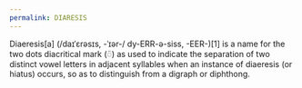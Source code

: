 ```yaml
---
permalink: DIARESIS
---
```



Diaeresis[a] (/daɪˈɛrəsɪs, -ˈɪər-/ dy-ERR-ə-siss, -⁠EER-)[1] is a name for the two dots diacritical mark (◌̈) as used to indicate the separation of two distinct vowel letters in adjacent syllables when an instance of diaeresis (or hiatus) occurs, so as to distinguish from a digraph or diphthong.
